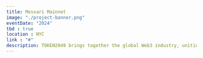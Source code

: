 ```yaml
---
title: Messari Mainnet
image: "./project-banner.png"
eventDate: "2024"
tbd : true
location : NYC
link : "#"
description: ​TOKEN2049 brings together the global Web3 industry, uniting entrepreneurs, investors, developers, industry insiders and global media - and creates unparalleled networking opportunities.
---
```

